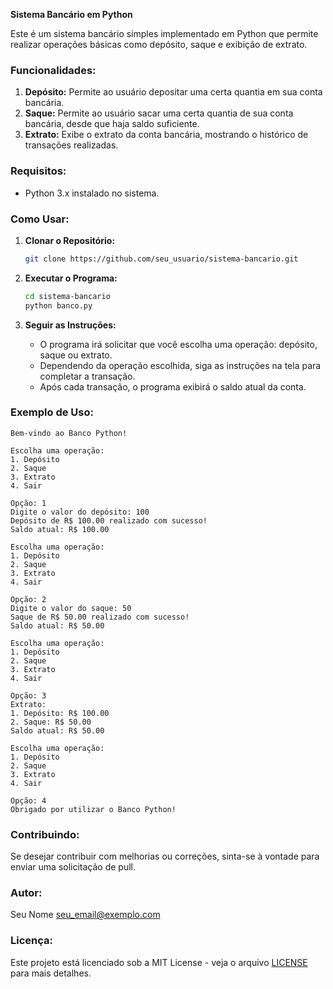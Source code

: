 **Sistema Bancário em Python**

Este é um sistema bancário simples implementado em Python que permite realizar operações básicas como depósito, saque e exibição de extrato.

### Funcionalidades:

1. **Depósito:** Permite ao usuário depositar uma certa quantia em sua conta bancária.
2. **Saque:** Permite ao usuário sacar uma certa quantia de sua conta bancária, desde que haja saldo suficiente.
3. **Extrato:** Exibe o extrato da conta bancária, mostrando o histórico de transações realizadas.

### Requisitos:

- Python 3.x instalado no sistema.

### Como Usar:

1. **Clonar o Repositório:**
   ```bash
   git clone https://github.com/seu_usuario/sistema-bancario.git
   ```

2. **Executar o Programa:**
   ```bash
   cd sistema-bancario
   python banco.py
   ```

3. **Seguir as Instruções:**
   - O programa irá solicitar que você escolha uma operação: depósito, saque ou extrato.
   - Dependendo da operação escolhida, siga as instruções na tela para completar a transação.
   - Após cada transação, o programa exibirá o saldo atual da conta.

### Exemplo de Uso:

```
Bem-vindo ao Banco Python!

Escolha uma operação:
1. Depósito
2. Saque
3. Extrato
4. Sair

Opção: 1
Digite o valor do depósito: 100
Depósito de R$ 100.00 realizado com sucesso!
Saldo atual: R$ 100.00

Escolha uma operação:
1. Depósito
2. Saque
3. Extrato
4. Sair

Opção: 2
Digite o valor do saque: 50
Saque de R$ 50.00 realizado com sucesso!
Saldo atual: R$ 50.00

Escolha uma operação:
1. Depósito
2. Saque
3. Extrato
4. Sair

Opção: 3
Extrato:
1. Depósito: R$ 100.00
2. Saque: R$ 50.00
Saldo atual: R$ 50.00

Escolha uma operação:
1. Depósito
2. Saque
3. Extrato
4. Sair

Opção: 4
Obrigado por utilizar o Banco Python!
```

### Contribuindo:

Se desejar contribuir com melhorias ou correções, sinta-se à vontade para enviar uma solicitação de pull.

### Autor:

Seu Nome <seu_email@exemplo.com>

### Licença:

Este projeto está licenciado sob a MIT License - veja o arquivo [LICENSE](LICENSE) para mais detalhes.
